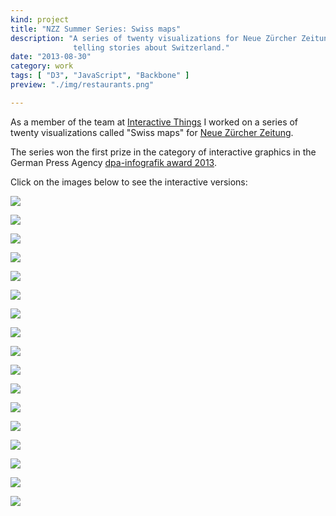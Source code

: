 ```yaml
---
kind: project
title: "NZZ Summer Series: Swiss maps"
description: "A series of twenty visualizations for Neue Zürcher Zeitung 
              telling stories about Switzerland."
date: "2013-08-30"
category: work
tags: [ "D3", "JavaScript", "Backbone" ]
preview: "./img/restaurants.png"

---
```


As a member of the team at <a href="http://interactivethings.com">Interactive Things</a> 
I worked on a series of twenty visualizations called "Swiss maps" for <a href="http://www.nzz.ch/aktuell/inland-sommerserie-schweizer-karten-interaktiv/">Neue Zürcher Zeitung</a>. 

The series won the first prize in the category of interactive graphics in the German Press Agency <a href="http://www.dpa.de/Pressemitteilungen-Detailansic.107+M5d04e3a21eb.0.html">dpa-infografik award 2013</a>.

Click on the images below to see the interactive versions: 

[![](img/restaurants.png)](https://storytelling.nzz.ch/2013/sommerserie/#restaurants)

[![](img/migration.png)](https://storytelling.nzz.ch/2013/sommerserie/#migration)

[![](img/strompreise.png)](https://storytelling.nzz.ch/2013/sommerserie/#strompreise)

[![](img/wald.png)](https://storytelling.nzz.ch/2013/sommerserie/#wald)

[![](img/porsche.png)](https://storytelling.nzz.ch/2013/sommerserie/#porsche)

[![](img/distanzen.jpg)](https://storytelling.nzz.ch/2013/sommerserie/#distanzen)

[![](img/schweizen.png)](https://storytelling.nzz.ch/2013/sommerserie/#schweizen)

[![](img/religions.png)](https://storytelling.nzz.ch/2013/sommerserie/#religions)

[![](img/gliederung.png)](https://storytelling.nzz.ch/2013/sommerserie/#gliederung)

[![](img/legislative.png)](https://storytelling.nzz.ch/2013/sommerserie/#legislative)

[![](img/matura.png)](https://storytelling.nzz.ch/2013/sommerserie/#matura)

[![](img/wohnraum.png)](https://storytelling.nzz.ch/2013/sommerserie/#wohnraum)

[![](img/polizisten.png)](https://storytelling.nzz.ch/2013/sommerserie/#polizisten)

[![](img/sbb.png)](https://storytelling.nzz.ch/2013/sommerserie/#sbb)

[![](img/verkehr.png)](https://storytelling.nzz.ch/2013/sommerserie/#verkehr)

[![](img/wetter.png)](https://storytelling.nzz.ch/2013/sommerserie/#wetter)

[![](img/anthems.png)](https://storytelling.nzz.ch/2013/sommerserie/#anthems)
